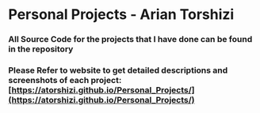 # Personal Projects - Arian Torshizi 
### All Source Code for the projects that I have done can be found in the repository 
### Please Refer to website to get detailed descriptions and screenshots of each project: [https://atorshizi.github.io/Personal_Projects/](https://atorshizi.github.io/Personal_Projects/)

